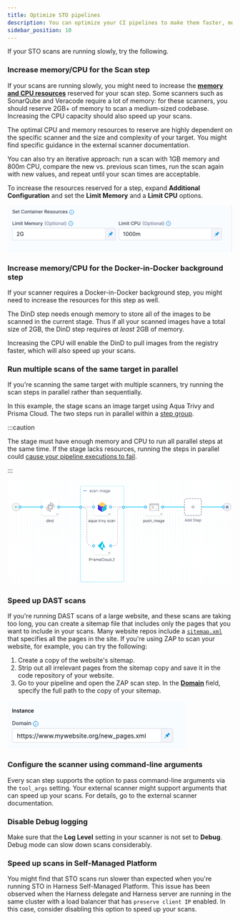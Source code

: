 ```yaml
---
title: Optimize STO pipelines
description: You can optimize your CI pipelines to make them faster, more efficient, and more versatile.
sidebar_position: 10
---
```


If your STO scans are running slowly, try the following.

<!-- https://harness.atlassian.net/browse/STO-6673 -->

### Increase memory/CPU for the Scan step

If your scans are running slowly, you might need to increase the [**memory and CPU resources**](/docs/continuous-integration/use-ci/manage-dependencies/background-step-settings/#set-container-resources) reserved for your scan step. Some scanners such as SonarQube and Veracode require a lot of memory: for these scanners, you should reserve 2GB+ of memory to scan a medium-sized codebase. Increasing the CPU capacity should also speed up your scans. 

The optimal CPU and memory resources to reserve are highly dependent on the specific scanner and the size and complexity of your target. You might find specific guidance in the external scanner documentation. 

You can also try an iterative approach: run a scan with 1GB memory and 800m CPU, compare the new vs. previous scan times, run the scan again with new values, and repeat until your scan times are acceptable.

To increase the resources reserved for a step, expand **Additional Configuration** and set the **Limit Memory** and a **Limit CPU** options. 

![](./static/override-container-resources.png)

### Increase memory/CPU for the Docker-in-Docker background step

If your scanner requires a Docker-in-Docker background step, you might need to increase the resources for this step as well.

The DinD step needs enough memory to store all of the images to be scanned in the current stage. Thus if all your scanned images have a total size of 2GB, the DinD step requires _at least_ 2GB of memory.

Increasing the CPU will enable the DinD to pull images from the registry faster, which will also speed up your scans. 

### Run multiple scans of the same target in parallel

 If you're scanning the same target with multiple scanners, try running the scan steps in parallel rather than sequentially.

In this example, the stage scans an image target using Aqua Trivy and Prisma Cloud. The two steps run in parallel within a [step group](/docs/continuous-integration/use-ci/optimize-and-more/group-ci-steps-using-step-group). 

:::caution

The stage must have enough memory and CPU to run all parallel steps at the same time. If the stage lacks resources, running the steps in parallel could [cause your pipeline executions to fail](/docs/continuous-integration/use-ci/optimize-and-more).

:::

![](./static/parallel-scans.png)  

### Speed up DAST scans

If you're running DAST scans of a large website, and these scans are taking too long, you can create a sitemap file that includes only the pages that you want to include in your scans. Many website repos include a [`sitemap.xml`](https://www.sitemaps.org/protocol.html) that specifies all the pages in the site. If you're using ZAP to scan your website, for example, you can try the following:

1. Create a copy of the website's sitemap. 
2. Strip out all irrelevant pages from the sitemap copy and save it in the code repository of your website. 
3. Go to your pipeline and open the ZAP scan step. In the [**Domain**](/docs/security-testing-orchestration/sto-techref-category/zap-scanner-reference#instance) field, specify the full path to the copy of your sitemap.

![](./static/sitemap-copy-in-zap-step.png)

### Configure the scanner using command-line arguments

Every scan step supports the option to pass command-line arguments via the `tool_args` setting. Your external scanner might support arguments that can speed up your scans. For details, go to the external scanner documentation.

### Disable Debug logging

Make sure that the **Log Level** setting in your scanner is not set to **Debug**. Debug mode can slow down scans considerably.

### Speed up scans in Self-Managed Platform

<!-- https://harness.atlassian.net/browse/STO-6171 -->

You might find that STO scans run slower than expected when you're running STO in Harness Self-Managed Platform. This issue has been observed when the Harness delegate and Harness server are running in the same cluster with a load balancer that has `preserve client IP` enabled. In this case, consider disabling this option to speed up your scans. 
